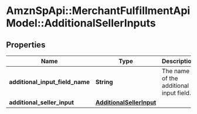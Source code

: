 # AmznSpApi::MerchantFulfillmentApiModel::AdditionalSellerInputs

## Properties
Name | Type | Description | Notes
------------ | ------------- | ------------- | -------------
**additional_input_field_name** | **String** | The name of the additional input field. | 
**additional_seller_input** | [**AdditionalSellerInput**](AdditionalSellerInput.md) |  | 


